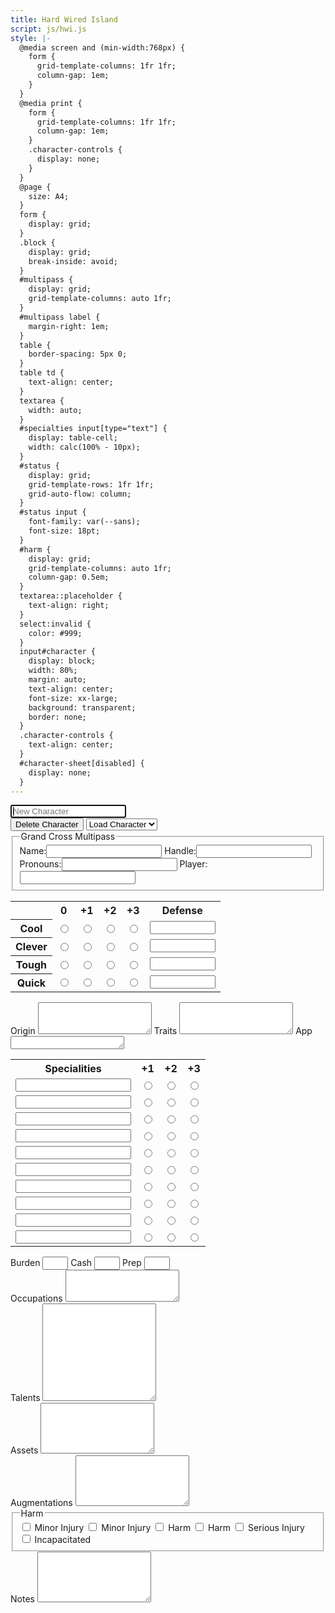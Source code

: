 ```yaml
---
title: Hard Wired Island
script: js/hwi.js
style: |-
  @media screen and (min-width:768px) {
    form {
      grid-template-columns: 1fr 1fr;
      column-gap: 1em;
    }
  }
  @media print {
    form {
      grid-template-columns: 1fr 1fr;
      column-gap: 1em;
    }
    .character-controls {
      display: none;
    }
  }
  @page {
    size: A4;
  }
  form {
    display: grid;
  }
  .block {
    display: grid;
    break-inside: avoid;
  }
  #multipass {
    display: grid;
    grid-template-columns: auto 1fr;
  }
  #multipass label {
    margin-right: 1em;
  }
  table {
    border-spacing: 5px 0;
  }
  table td {
    text-align: center;
  }
  textarea {
    width: auto;
  }
  #specialties input[type="text"] {
    display: table-cell;
    width: calc(100% - 10px);
  }
  #status {
    display: grid;
    grid-template-rows: 1fr 1fr;
    grid-auto-flow: column;
  }
  #status input {
    font-family: var(--sans);
    font-size: 18pt;
  }
  #harm {
    display: grid;
    grid-template-columns: auto 1fr;
    column-gap: 0.5em;
  }
  textarea::placeholder {
    text-align: right;
  }
  select:invalid {
    color: #999;
  }
  input#character {
    display: block;
    width: 80%;
    margin: auto;
    text-align: center;
    font-size: xx-large;
    background: transparent;
    border: none;
  }
  .character-controls {
    text-align: center;
  }
  #character-sheet[disabled] {
    display: none;
  }
---
```

<main>
<input type="text" id="character" placeholder="New Character" autofocus>

<div class="character-controls">
<button id="delete-btn">Delete Character</button>
<select id="load-character" required>
<option selected disabled hidden value="">Load Character</option>
</select>
</div>

<form id="character-sheet">
<div class="column">

<fieldset id="multipass">
<legend>Grand Cross Multipass</legend>
<label for="character-name">Name:</label><input type="text" id="character-name">
<label for="handle">Handle:</label><input type="text" id="handle">
<label for="pronouns">Pronouns:</label><input type="text" id="pronouns">
<label for="player">Player:</label><input type="text" id="player">
</fieldset>

<table id="stats">
  <tr>
  <td></td>
  <th id="stat0" scope="col">0</th>
  <th id="stat1" scope="col">+1</th>
  <th id="stat2" scope="col">+2</th>
  <th id="stat3" scope="col">+3</th>
  <th id="stat-defense" scope="col">Defense</th>
  </tr>
  <tr>
  <th id="stat-cool" scope="row">Cool</th>
  <td><input type="radio" name="cool" value="0" aria-labelledby="stat-cool stat0"></td>
  <td><input type="radio" name="cool" value="1" aria-labelledby="stat-cool stat1"></td>
  <td><input type="radio" name="cool" value="2" aria-labelledby="stat-cool stat2"></td>
  <td><input type="radio" name="cool" value="3" aria-labelledby="stat-cool stat3"></td>
  <td><input size="10" type="text" id="cool-defense" aria-labelledby="stat-cool stat-defense"></td>
  </tr>
  <tr>
  <th id="stat-clever" scope="row">Clever</th>
  <td><input type="radio" name="clever" value="0" aria-labelledby="stat-clever stat0"></td>
  <td><input type="radio" name="clever" value="1" aria-labelledby="stat-clever stat1"></td>
  <td><input type="radio" name="clever" value="2" aria-labelledby="stat-clever stat2"></td>
  <td><input type="radio" name="clever" value="3" aria-labelledby="stat-clever stat3"></td>
  <td><input size="10" type="text" id="clever-defense" aria-labelledby="stat-clever stat-defense"></td>
  </tr>
  <tr>
  <th id="stat-tough" scope="row">Tough</th>
  <td><input type="radio" name="tough" value="0" aria-labelledby="stat-tough stat0"></td>
  <td><input type="radio" name="tough" value="1" aria-labelledby="stat-tough stat1"></td>
  <td><input type="radio" name="tough" value="2" aria-labelledby="stat-tough stat2"></td>
  <td><input type="radio" name="tough" value="3" aria-labelledby="stat-tough stat3"></td>
  <td><input size="10" type="text" id="tough-defense" aria-labelledby="stat-tough stat-defense"></td>
  </tr>
  <tr>
  <th id="stat-quick" scope="row">Quick</th>
  <td><input type="radio" name="quick" value="0" aria-labelledby="stat-quick stat0"></td>
  <td><input type="radio" name="quick" value="1" aria-labelledby="stat-quick stat1"></td>
  <td><input type="radio" name="quick" value="2" aria-labelledby="stat-quick stat2"></td>
  <td><input type="radio" name="quick" value="3" aria-labelledby="stat-quick stat3"></td>
  <td><input size="10" type="text" id="quick-defense" aria-labelledby="stat-quick stat-defense"></td>
  </tr>
</table>

<div class="block">
<label for="origin">Origin</label>
<textarea id="origin" rows="3"></textarea>
<label for="traits">Traits</label>
<textarea id="traits" rows="3"></textarea>
<label for="app">App</label>
<textarea id="app" rows="1"></textarea>
</div>

<table id="specialties">
<tr>
<th scope="col" id="specialty-name">Specialities</th>
<th scope="col" id="specialty-level1">+1</th>
<th scope="col" id="specialty-level2">+2</th>
<th scope="col" id="specialty-level3">+3</th>
</tr>
<tr>
  <td><input size="20" type="text" id="specialty0-name" aria-labelledby="specialty-name"></td>
  <td><input type="radio" name="specialty0" value="1" aria-labelledby="specialty-level1"></td>
  <td><input type="radio" name="specialty0" value="2" aria-labelledby="specialty-level2"></td>
  <td><input type="radio" name="specialty0" value="3" aria-labelledby="specialty-level3"></td>
</tr>
<tr>
  <td><input size="20" type="text" id="specialty1-name" aria-labelledby="specialty-name"></td>
  <td><input type="radio" name="specialty1" value="1" aria-labelledby="specialty-level1"></td>
  <td><input type="radio" name="specialty1" value="2" aria-labelledby="specialty-level2"></td>
  <td><input type="radio" name="specialty1" value="3" aria-labelledby="specialty-level3"></td>
</tr>
<tr>
  <td><input size="20" type="text" id="specialty2-name" aria-labelledby="specialty-name"></td>
  <td><input type="radio" name="specialty2" value="1" aria-labelledby="specialty-level1"></td>
  <td><input type="radio" name="specialty2" value="2" aria-labelledby="specialty-level2"></td>
  <td><input type="radio" name="specialty2" value="3" aria-labelledby="specialty-level3"></td>
</tr>
<tr>
  <td><input size="20" type="text" id="specialty3-name" aria-labelledby="specialty-name"></td>
  <td><input type="radio" name="specialty3" value="1" aria-labelledby="specialty-level1"></td>
  <td><input type="radio" name="specialty3" value="2" aria-labelledby="specialty-level2"></td>
  <td><input type="radio" name="specialty3" value="3" aria-labelledby="specialty-level3"></td>
</tr>
<tr>
  <td><input size="20" type="text" id="specialty4-name" aria-labelledby="specialty-name"></td>
  <td><input type="radio" name="specialty4" value="1" aria-labelledby="specialty-level1"></td>
  <td><input type="radio" name="specialty4" value="2" aria-labelledby="specialty-level2"></td>
  <td><input type="radio" name="specialty4" value="3" aria-labelledby="specialty-level3"></td>
</tr>
<tr>
  <td><input size="20" type="text" id="specialty5-name" aria-labelledby="specialty-name"></td>
  <td><input type="radio" name="specialty5" value="1" aria-labelledby="specialty-level1"></td>
  <td><input type="radio" name="specialty5" value="2" aria-labelledby="specialty-level2"></td>
  <td><input type="radio" name="specialty5" value="3" aria-labelledby="specialty-level3"></td>
</tr>
<tr>
  <td><input size="20" type="text" id="specialty6-name" aria-labelledby="specialty-name"></td>
  <td><input type="radio" name="specialty6" value="1" aria-labelledby="specialty-level1"></td>
  <td><input type="radio" name="specialty6" value="2" aria-labelledby="specialty-level2"></td>
  <td><input type="radio" name="specialty6" value="3" aria-labelledby="specialty-level3"></td>
</tr>
<tr>
  <td><input size="20" type="text" id="specialty7-name" aria-labelledby="specialty-name"></td>
  <td><input type="radio" name="specialty7" value="1" aria-labelledby="specialty-level1"></td>
  <td><input type="radio" name="specialty7" value="2" aria-labelledby="specialty-level2"></td>
  <td><input type="radio" name="specialty7" value="3" aria-labelledby="specialty-level3"></td>
</tr>
<tr>
  <td><input size="20" type="text" id="specialty8-name" aria-labelledby="specialty-name"></td>
  <td><input type="radio" name="specialty8" value="1" aria-labelledby="specialty-level1"></td>
  <td><input type="radio" name="specialty8" value="2" aria-labelledby="specialty-level2"></td>
  <td><input type="radio" name="specialty8" value="3" aria-labelledby="specialty-level3"></td>
</tr>
<tr>
  <td><input size="20" type="text" id="specialty9-name" aria-labelledby="specialty-name"></td>
  <td><input type="radio" name="specialty9" value="1" aria-labelledby="specialty-level1"></td>
  <td><input type="radio" name="specialty9" value="2" aria-labelledby="specialty-level2"></td>
  <td><input type="radio" name="specialty9" value="3" aria-labelledby="specialty-level3"></td>
</tr>
</table>

</div> <!-- end column -->
<div class="column">

<div id="status">
<label for="burden">Burden</label>
<input size="2" type="text" name="burden" id="burden">
<label for="cash">Cash</label>
<input size="2" type="text" name="cash" id="cash">
<label for="prep">Prep</label>
<input size="2" type="text" name="prep" id="prep">
</div>

<div class="block">
<label for="occupations">Occupations</label>
<textarea id="occupations" rows="3"></textarea>
</div>
<div class="block">
<label for="talents">Talents</label>
<textarea id="talents" rows="10"></textarea>
</div>
<div class="block">
<label for="assets">Assets</label>
<textarea id="assets" rows="5"></textarea>
</div>
<div class="block">
<label for="augmentations">Augmentations</label>
<textarea id="augmentations" rows="5"></textarea>
</div>

<fieldset id="harm">
<legend>Harm</legend>
<input type="checkbox" id="harm-1" value="1">
<label for="harm-1">Minor Injury</label>
<input type="checkbox" id="harm-2" value="2">
<label for="harm-2">Minor Injury</label>
<input type="checkbox" id="harm-3" value="3">
<label for="harm-3">Harm</label>
<input type="checkbox" id="harm-4" value="4">
<label for="harm-4">Harm</label>
<input type="checkbox" id="harm-5" value="5">
<label for="harm-5">Serious Injury</label>
<input type="checkbox" id="harm-6" value="6">
<label for="harm-6">Incapacitated</label>
</fieldset>

<div class="block">
<label for="notes">Notes</label>
<textarea id="notes" rows="5"></textarea>
</div>

</div> <!-- end column -->
</form>
</main>
